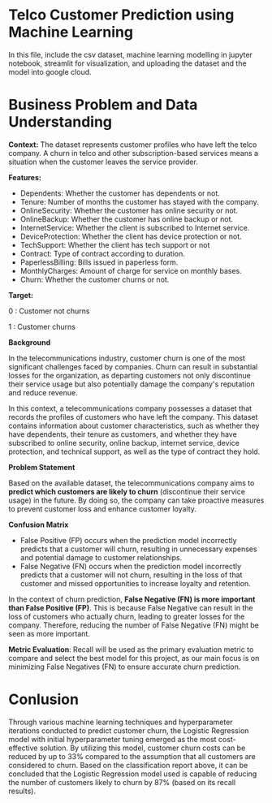 # Telco Customer Prediction using Machine Learning

In this file, include the csv dataset, machine learning modelling in jupyter notebook, streamlit for visualization, and uploading the dataset and the model into google cloud.

# Business Problem and Data Understanding

**Context:**
The dataset represents customer profiles who have left the telco company. A churn in telco and other subscription-based services means a situation when the customer leaves the service provider. 

**Features:**
- Dependents: Whether the customer has dependents or not.
- Tenure: Number of months the customer has stayed with the company.
- OnlineSecurity: Whether the customer has online security or not.
- OnlineBackup: Whether the customer has online backup or not.
- InternetService: Whether the client is subscribed to Internet service.
- DeviceProtection: Whether the client has device protection or not.
- TechSupport: Whether the client has tech support or not 
- Contract: Type of contract according to duration.
- PaperlessBilling: Bills issued in paperless form.
- MonthlyCharges: Amount of charge for service on monthly bases.
- Churn: Whether the customer churns or not.

**Target:**

0 : Customer not churns

1 : Customer churns

**Background**

In the telecommunications industry, customer churn is one of the most significant challenges faced by companies. Churn can result in substantial losses for the organization, as departing customers not only discontinue their service usage but also potentially damage the company's reputation and reduce revenue.

In this context, a telecommunications company possesses a dataset that records the profiles of customers who have left the company. This dataset contains information about customer characteristics, such as whether they have dependents, their tenure as customers, and whether they have subscribed to online security, online backup, internet service, device protection, and technical support, as well as the type of contract they hold.

**Problem Statement**

Based on the available dataset, the telecommunications company aims to **predict which customers are likely to churn** (discontinue their service usage) in the future. By doing so, the company can take proactive measures to prevent customer loss and enhance customer loyalty.

**Confusion Matrix**

- False Positive (FP) occurs when the prediction model incorrectly predicts that a customer will churn, resulting in unnecessary expenses and potential damage to customer relationships.
- False Negative (FN) occurs when the prediction model incorrectly predicts that a customer will not churn, resulting in the loss of that customer and missed opportunities to increase loyalty and retention.

In the context of churn prediction, **False Negative (FN) is more important than False Positive (FP)**. This is because False Negative can result in the loss of customers who actually churn, leading to greater losses for the company. Therefore, reducing the number of False Negative (FN) might be seen as more important.

**Metric Evaluation**: Recall will be used as the primary evaluation metric to compare and select the best model for this project, as our main focus is on minimizing False Negatives (FN) to ensure accurate churn prediction.

# Conlusion

Through various machine learning techniques and hyperparameter iterations conducted to predict customer churn, the Logistic Regression model with initial hyperparameter tuning emerged as the most cost-effective solution. By utilizing this model, customer churn costs can be reduced by up to 33% compared to the assumption that all customers are considered to churn. Based on the classification report above, it can be concluded that the Logistic Regression model used is capable of reducing the number of customers likely to churn by 87% (based on its recall results).
